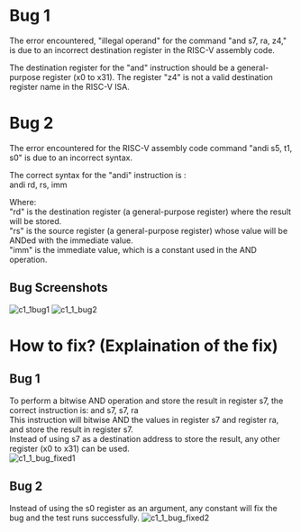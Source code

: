# Bug 1
The error encountered, "illegal operand" for the command "and s7, ra, z4," is due to an incorrect destination register in the RISC-V assembly code.  

The destination register for the "and" instruction should be a general-purpose register (x0 to x31). The register "z4" is not a valid destination register name in the RISC-V ISA.  

# Bug 2
The error encountered for the RISC-V assembly code command "andi s5, t1, s0" is due to an incorrect syntax.  

The correct syntax for the "andi" instruction is :  
			andi rd, rs, imm  
	 
Where:  
"rd" is the destination register (a general-purpose register) where the result will be stored.  
"rs" is the source register (a general-purpose register) whose value will be ANDed with the immediate value.  
"imm" is the immediate value, which is a constant used in the AND operation.

## Bug Screenshots
![c1_1bug1](https://github.com/vyomasystems-lab/riscv-ctb-challenge-ShwetaKiranTotla/assets/109335487/2814a13b-9a72-4c77-827d-40a9995492d4)
![c1_1_bug2](https://github.com/vyomasystems-lab/riscv-ctb-challenge-ShwetaKiranTotla/assets/109335487/0dd0c833-9f76-4b92-b46f-db2451d5ae27)

# How to fix? (Explaination of the fix)

## Bug 1
To perform a bitwise AND operation and store the result in register s7, the correct instruction is: and s7, s7, ra  
This instruction will bitwise AND the values in register s7 and register ra, and store the result in register s7.  
Instead of using s7 as a destination address to store the result, any other register (x0 to x31) can be used.  
![c1_1_bug_fixed1](https://github.com/vyomasystems-lab/riscv-ctb-challenge-ShwetaKiranTotla/assets/109335487/d206bbf7-7d87-4a76-8c66-2e90ee64a3bf)

## Bug 2
Instead of using the s0 register as an argument, any constant will fix the bug and the test runs successfully.
![c1_1_bug_fixed2](https://github.com/vyomasystems-lab/riscv-ctb-challenge-ShwetaKiranTotla/assets/109335487/7b4598a6-dfba-416c-bfcf-cded50da7504)
